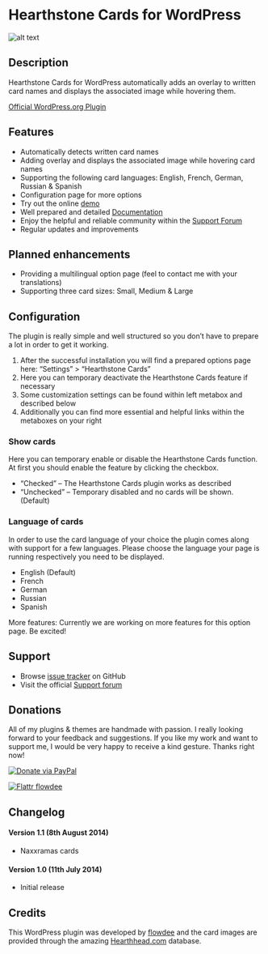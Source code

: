 # Hearthstone Cards for WordPress

![alt text](http://cdn.flowdee.de/assets/plugins/hearthstone-cards-for-wordpress-banner.png "Hearthstone Cards for WordPress")

## Description
Hearthstone Cards for WordPress automatically adds an overlay to written card names and displays the associated image while hovering them.

[Official WordPress.org Plugin](http://wordpress.org/plugins/hearthstone-cards/)

## Features

* Automatically detects written card names
* Adding overlay and displays the associated image while hovering card names
* Supporting the following card languages: English, French, German, Russian & Spanish
* Configuration page for more options
* Try out the online [demo](http://coder.flowdee.de/hearthstone-cards-for-wordpress/demo/)
* Well prepared and detailed [Documentation](http://coder.flowdee.de/hearthstone-cards-for-wordpress/documentation/)
* Enjoy the helpful and reliable community within the [Support Forum](http://coder.flowdee.de/support/)
* Regular updates and improvements

## Planned enhancements

* Providing a multilingual option page (feel to contact me with your translations)
* Supporting three card sizes: Small, Medium & Large

## Configuration

The plugin is really simple and well structured so you don’t have to prepare a lot in order to get it working.

1. After the successful installation you will find a prepared options page here: “Settings” > “Hearthstone Cards”
2. Here you can temporary deactivate the Hearthstone Cards feature if necessary
3. Some customization settings can be found within left metabox and described below
3. Additionally you can find more essential and helpful links within the metaboxes on your right

### Show cards
Here you can temporary enable or disable the Hearthstone Cards function. At first you should enable the feature by clicking the checkbox.

* “Checked” – The Hearthstone Cards plugin works as described
* “Unchecked” – Temporary disabled and no cards will be shown. (Default)

### Language of cards
In order to use the card language of your choice the plugin comes along with support for a few languages. Please choose the language your page is running respectively you need to be displayed.

* English (Default)
* French
* German
* Russian
* Spanish

More features: Currently we are working on more features for this option page. Be excited!

## Support

* Browse [issue tracker](https://github.com/flowdee/hearthstone-cards-for-wordpress/issues) on GitHub
* Visit the official [Support forum](http://coder.flowdee.de/support/)

## Donations

All of my plugins & themes are handmade with passion. I really looking forward to your feedback and suggestions. If you like my work and want to support me, I would be very happy to receive a kind gesture. Thanks right now!

[![Donate via PayPal](http://cdn.flowdee.de/assets/button-paypal-small.gif "Donate via PayPal")](https://www.paypal.com/cgi-bin/webscr?cmd=_s-xclick&hosted_button_id=BCQRWXARSHQTW)

[![Flattr flowdee](http://cdn.flowdee.de/assets/button-flattr-small.png "Flattr this!")](https://flattr.com/submit/auto?user_id=flowdee&url=http%3A%2F%2Fwordpress.org%2Fplugins%2Fhearthstone-cards%2F)

## Changelog

#### Version 1.1 (8th August 2014)
* Naxxramas cards

#### Version 1.0 (11th July 2014)
* Initial release

## Credits

This WordPress plugin was developed by [flowdee](http://www.flowdee.de/) and the card images are provided through the amazing [Hearthhead.com](www.hearthhead.com/) database.
